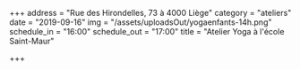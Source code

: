 +++
address = "Rue des Hirondelles, 73 à 4000 Liège"
category = "ateliers"
date = "2019-09-16"
img = "/assets/uploadsOut/yogaenfants-14h.png"
schedule_in = "16:00"
schedule_out = "17:00"
title = "Atelier Yoga à l'école Saint-Maur"

+++
